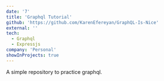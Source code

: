 ```yaml
---
date: '7'
title: 'Graphql Tutorial'
github: 'https://github.com/KarenEfereyan/GraphQL-Is-Nice'
external: ''
tech:
  - Graphql
  - Expressjs
company: 'Personal'
showInProjects: true
---
```

    
A simple repository to practice graphql.
